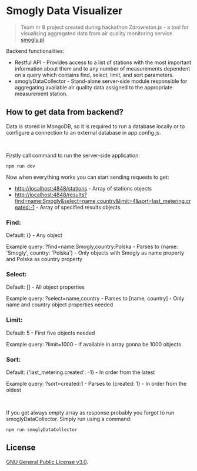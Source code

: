 # Smogly Data Visualizer

> Team nr 8 project created during hackathon Zdrowieton.js - a tool for visualising aggregated data from air quality monitoring service <a href="http://smogly.pl/" target="_blank" rel="help">smogly.pl</a>.

Backend  functionalities:
- Restful API - Provides access to a list of stations with the most important information about them and to any number of measurements dependent on a query which contains find, select, limit, and sort parameters.
- smoglyDataCollector - Stand-alone server-side module responsible for aggregating available air quality data assigned to the appropriate measurement station.

## How to get data from backend?
Data is stored in MongoDB, so it is required to run a database locally or to configure a connection to an external database in app.config.js.

<br>

Firstly call command to run the server-side application:
```
npm run dev
```

Now when everything works you can start sending requests to get:
- <a href="http://localhost:4848/stations" target="_blank" rel="help">http://localhost:4848/stations</a> - Array of stations objects
- <a href="http://localhost:4848/results?find=name:Smogly&select=name,country&limit=4&sort=last_metering.created:-1" target="_blank" rel="help">http://localhost:4848/results?find=name:Smogly&select=name,country&limit=4&sort=last_metering.created:-1</a> - Array of specified results objects

### Find:
Default: {} - Any object

Example query: ?find=name:Smogly,country:Polska - Parses to {name: 'Smogly', country: 'Polska'} - Only objects with Smogly as name property and Polska as country property

### Select:
Default: [] - All object properties

Example query: ?select=name,country - Parses to [name, country] - Only name and country object properties needed

### Limit:
Default: 5 - First five objects needed

Example query: ?limit=1000 - If available in array gonna be 1000 objects

### Sort:
Default: {'last_metering.created': -1} - In order from the latest

Example query: ?sort=created:1 - Parses to {created: 1} - In order from the oldest

<br>

If you get always empty array as response probably you forgot to run smoglyDataCollector. Simply run using a command:
```
npm run smoglyDataCollector
```

## License
<a href="https://github.com/WarMaxis/Zdrowieton.js_project_8/blob/master/LICENSE" target="_blank" rel="help">GNU General Public License v3.0</a>.